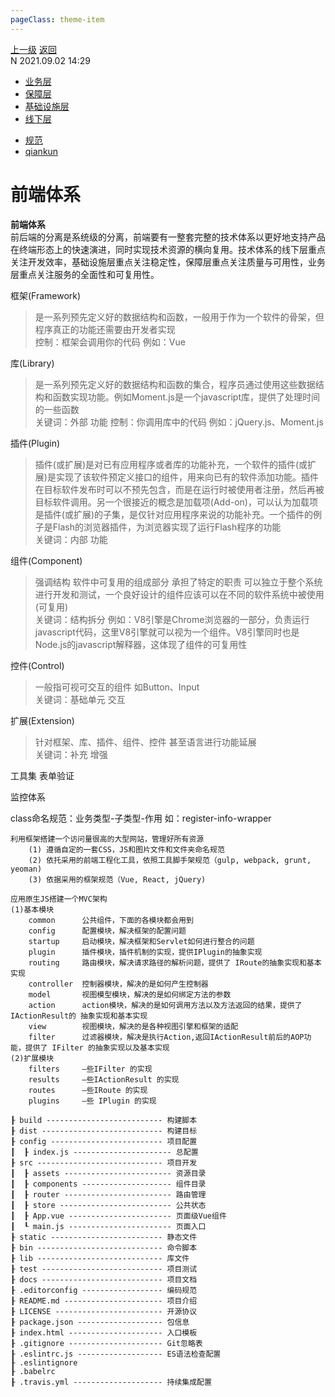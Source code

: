 ```yaml
---
pageClass: theme-item
---
```

<div class="extend-header">
    <div class="info">
        <div class="record">
            <a class="back" href="./">上一级</a>
            <a class="back" href="./">返回</a>
        </div>        
        <div class="mini">
            <span>N 2021.09.02 14:29</span>
        </div>
    </div>
    <div class="content"><div class="custom-block children"><ul><li><a href="/frontend/layerBusiness/">业务层</a></li><li><a href="/frontend/layerSecurity/">保障层</a></li><li><a href="/frontend/layerInfrastructure/">基础设施层</a></li><li><a href="/frontend/layerOffline/">线下层</a></li></ul></div><div class="custom-block links">
<ul class="desc">
<li><a href="/standard">规范</a></li>
<li><a href="/tools/qiankun">qiankun</a></li>
</ul>
</div></div>
</div>
<div class="content-header">
<h1>前端体系</h1><strong>前端体系</strong>
<summary class="desc">前后端的分离是系统级的分离，前端要有一整套完整的技术体系以更好地支持产品在终端形态上的快速演进，同时实现技术资源的横向复用。技术体系的线下层重点关注开发效率，基础设施层重点关注稳定性，保障层重点关注质量与可用性，业务层重点关注服务的全面性和可复用性。</summary>
</div>
<div class="static-content">







框架(Framework)
> 是一系列预先定义好的数据结构和函数，一般用于作为一个软件的骨架，但程序真正的功能还需要由开发者实现<br>
控制：框架会调用你的代码
例如：Vue

库(Library)
> 是一系列预先定义好的数据结构和函数的集合，程序员通过使用这些数据结构和函数实现功能。例如Moment.js是一个javascript库，提供了处理时间的一些函数<br>
关键词：外部 功能
控制：你调用库中的代码
例如：jQuery.js、Moment.js

插件(Plugin)
> 插件(或扩展)是对已有应用程序或者库的功能补充，一个软件的插件(或扩展)是实现了该软件预定义接口的组件，用来向已有的软件添加功能。插件在目标软件发布时可以不预先包含，而是在运行时被使用者注册，然后再被目标软件调用。另一个很接近的概念是加载项(Add-on)，可以认为加载项是插件(或扩展)的子集，是仅针对应用程序来说的功能补充。一个插件的例子是Flash的浏览器插件，为浏览器实现了运行Flash程序的功能<br>
关键词：内部 功能 


组件(Component)
> 强调结构 软件中可复用的组成部分 承担了特定的职责 可以独立于整个系统进行开发和测试，一个良好设计的组件应该可以在不同的软件系统中被使用(可复用)<br>
关键词：结构拆分 
例如：V8引擎是Chrome浏览器的一部分，负责运行javascript代码，这里V8引擎就可以视为一个组件。V8引擎同时也是Node.js的javascript解释器，这体现了组件的可复用性

控件(Control)
> 一般指可视可交互的组件 如Button、Input<br>
关键词：基础单元 交互


扩展(Extension)
> 针对框架、库、插件、组件、控件 甚至语言进行功能延展<br>
关键词：补充 增强


工具集
    表单验证


监控体系


class命名规范：业务类型-子类型-作用 如：register-info-wrapper




```
利用框架搭建一个访问量很高的大型网站，管理好所有资源
    (1) 遵循自定的一套CSS，JS和图片文件和文件夹命名规范
    (2) 依托采用的前端工程化工具，依照工具脚手架规范（gulp, webpack, grunt, yeoman)
    (3) 依据采用的框架规范（Vue, React, jQuery)

应用原生JS搭建一个MVC架构
(1)基本模块
    common      公共组件，下面的各模块都会用到
    config      配置模块，解决框架的配置问题
    startup     启动模块，解决框架和Servlet如何进行整合的问题
    plugin      插件模块，插件机制的实现，提供IPlugin的抽象实现
    routing     路由模块，解决请求路径的解析问题，提供了 IRoute的抽象实现和基本实现
    controller  控制器模块，解决的是如何产生控制器
    model       视图模型模块，解决的是如何绑定方法的参数
    action      action模块，解决的是如何调用方法以及方法返回的结果，提供了IActionResult的 抽象实现和基本实现
    view        视图模块，解决的是各种视图引擎和框架的适配
    filter      过滤器模块，解决是执行Action,返回IActionResult前后的AOP功能，提供了 IFilter 的抽象实现以及基本实现
(2)扩展模块
    filters     ―些IFilter 的实现
    results     ―些IActionResult 的实现
    routes      ―些IRoute 的实现
    plugins     —些 IPlugin 的实现
```


```
┠ build -------------------------- 构建脚本
┠ dist --------------------------- 构建目标
┠ config ------------------------- 项目配置
┃  ┠ index.js ---------------------- 总配置
┠ src ---------------------------- 项目开发
┃  ┠ assets ------------------------ 资源目录
┃  ┠ components -------------------- 组件目录
┃  ┠ router ------------------------ 路由管理
┃  ┠ store ------------------------- 公共状态
┃  ┠ App.vue ----------------------- 页面级Vue组件
┃  ┖ main.js ----------------------- 页面入口
┠ static ------------------------- 静态文件
┠ bin ---------------------------- 命令脚本
┠ lib ---------------------------- 库文件
┠ test --------------------------- 项目测试
┠ docs --------------------------- 项目文档 
┠ .editorconfig ------------------ 编码规范
┠ README.md ---------------------- 项目介绍
┠ LICENSE ------------------------ 开源协议
┠ package.json ------------------- 包信息
┠ index.html --------------------- 入口模板
┠ .gitignore --------------------- Git忽略表
┠ .eslintrc.js ------------------- ES语法检查配置
┠ .eslintignore
┠ .babelrc
┠ .travis.yml -------------------- 持续集成配置
```

</div>